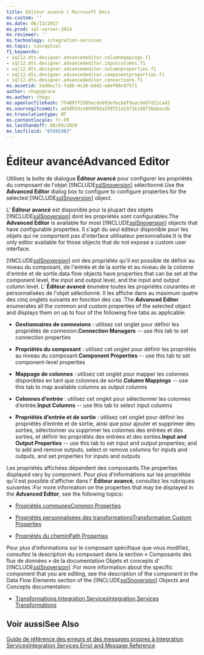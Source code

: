 ```yaml
---
title: Éditeur avancé | Microsoft Docs
ms.custom: ''
ms.date: 06/13/2017
ms.prod: sql-server-2014
ms.reviewer: ''
ms.technology: integration-services
ms.topic: conceptual
f1_keywords:
- sql12.dts.designer.advancededitor.columnmappings.f1
- sql12.dts.designer.advancededitor.inputcolumns.f1
- sql12.dts.designer.advancededitor.columnproperties.f1
- sql12.dts.designer.advancededitor.componentproperties.f1
- sql12.dts.designer.advancededitor.connections.f1
ms.assetid: 5ad0ac71-fa8b-4c26-bd42-e6ef00c87571
author: chugugrace
ms.author: chugu
ms.openlocfilehash: 7f4897f2589acdeb93efecbdf9aacde07d21ca42
ms.sourcegitcommit: ad4d92dce894592a259721a1571b1d8736abacdb
ms.translationtype: MT
ms.contentlocale: fr-FR
ms.lasthandoff: 08/04/2020
ms.locfileid: "87602983"
---
```

# <a name="advanced-editor"></a><span data-ttu-id="34f57-102">Éditeur avancé</span><span class="sxs-lookup"><span data-stu-id="34f57-102">Advanced Editor</span></span>
  <span data-ttu-id="34f57-103">Utilisez la boîte de dialogue **Éditeur avancé** pour configurer les propriétés du composant de l'objet [!INCLUDE[ssISnoversion](../includes/ssisnoversion-md.md)] sélectionné.</span><span class="sxs-lookup"><span data-stu-id="34f57-103">Use the **Advanced Editor** dialog box to configure to configure properties for the selected [!INCLUDE[ssISnoversion](../includes/ssisnoversion-md.md)] object.</span></span>  
  
 <span data-ttu-id="34f57-104">L' **Éditeur avancé** est disponible pour la plupart des objets [!INCLUDE[ssISnoversion](../includes/ssisnoversion-md.md)] dont les propriétés sont configurables.</span><span class="sxs-lookup"><span data-stu-id="34f57-104">The **Advanced Editor** is available for most [!INCLUDE[ssISnoversion](../includes/ssisnoversion-md.md)] objects that have configurable properties.</span></span> <span data-ttu-id="34f57-105">Il s'agit du seul éditeur disponible pour les objets qui ne comportent pas d'interface utilisateur personnalisée.</span><span class="sxs-lookup"><span data-stu-id="34f57-105">It is the only editor available for those objects that do not expose a custom user interface.</span></span>  
  
 [!INCLUDE[ssISnoversion](../includes/ssisnoversion-md.md)] <span data-ttu-id="34f57-106">ont des propriétés qu'il est possible de définir au niveau du composant, de l'entrée et de la sortie et au niveau de la colonne d'entrée et de sortie.</span><span class="sxs-lookup"><span data-stu-id="34f57-106">data flow objects have properties that can be set at the component level, the input and output level, and the input and output column level.</span></span> <span data-ttu-id="34f57-107">L' **Éditeur avancé** énumère toutes les propriétés courantes et personnalisées de l'objet sélectionné. Il les affiche dans au maximum quatre des cinq onglets suivants en fonction des cas :</span><span class="sxs-lookup"><span data-stu-id="34f57-107">The **Advanced Editor** enumerates all the common and custom properties of the selected object and displays them on up to four of the following five tabs as applicable:</span></span>  
  
-   <span data-ttu-id="34f57-108">**Gestionnaires de connexions** : utilisez cet onglet pour définir les propriétés de connexion.</span><span class="sxs-lookup"><span data-stu-id="34f57-108">**Connection Managers** -- use this tab to set connection properties</span></span>  
  
-   <span data-ttu-id="34f57-109">**Propriétés du composant** : utilisez cet onglet pour définir les propriétés au niveau du composant.</span><span class="sxs-lookup"><span data-stu-id="34f57-109">**Component Properties** -- use this tab to set component-level properties</span></span>  
  
-   <span data-ttu-id="34f57-110">**Mappage de colonnes** : utilisez cet onglet pour mapper les colonnes disponibles en tant que colonnes de sortie.</span><span class="sxs-lookup"><span data-stu-id="34f57-110">**Column Mappings** -- use this tab to map available columns as output columns</span></span>  
  
-   <span data-ttu-id="34f57-111">**Colonnes d’entrée** : utilisez cet onglet pour sélectionner les colonnes d’entrée.</span><span class="sxs-lookup"><span data-stu-id="34f57-111">**Input Columns** -- use this tab to select input columns</span></span>  
  
-   <span data-ttu-id="34f57-112">**Propriétés d’entrée et de sortie** : utilisez cet onglet pour définir les propriétés d’entrée et de sortie, ainsi que pour ajouter et supprimer des sorties, sélectionner ou supprimer les colonnes des entrées et des sorties, et définir les propriétés des entrées et des sorties.</span><span class="sxs-lookup"><span data-stu-id="34f57-112">**Input and Output Properties** -- use this tab to set input and output properties; and to add and remove outputs, select or remove columns for inputs and outputs, and set properties for inputs and outputs</span></span>  
  
 <span data-ttu-id="34f57-113">Les propriétés affichées dépendent des composants.</span><span class="sxs-lookup"><span data-stu-id="34f57-113">The properties displayed vary by component.</span></span> <span data-ttu-id="34f57-114">Pour plus d'informations sur les propriétés qu'il est possible d'afficher dans l' **Éditeur avancé**, consultez les rubriques suivantes :</span><span class="sxs-lookup"><span data-stu-id="34f57-114">For more information on the properties that may be displayed in the **Advanced Editor**, see the following topics:</span></span>  
  
-   [<span data-ttu-id="34f57-115">Propriétés communes</span><span class="sxs-lookup"><span data-stu-id="34f57-115">Common Properties</span></span>](../../2014/integration-services/common-properties.md)  
  
-   [<span data-ttu-id="34f57-116">Propriétés personnalisées des transformations</span><span class="sxs-lookup"><span data-stu-id="34f57-116">Transformation Custom Properties</span></span>](data-flow/transformations/transformation-custom-properties.md)  
  
-   [<span data-ttu-id="34f57-117">Propriétés du chemin</span><span class="sxs-lookup"><span data-stu-id="34f57-117">Path Properties</span></span>](../../2014/integration-services/path-properties.md)  
  
 <span data-ttu-id="34f57-118">Pour plus d'informations sur le composant spécifique que vous modifiez, consultez la description du composant dans la section « Composants des flux de données » de la documentation Objets et concepts d' [!INCLUDE[ssISnoversion](../includes/ssisnoversion-md.md)] :</span><span class="sxs-lookup"><span data-stu-id="34f57-118">For more information about the specific component that you are editing, see the description of the component in the Data Flow Elements section of the [!INCLUDE[ssISnoversion](../includes/ssisnoversion-md.md)] Objects and Concepts documentation:</span></span>  
  
-   [<span data-ttu-id="34f57-119">Transformations Integration Services</span><span class="sxs-lookup"><span data-stu-id="34f57-119">Integration Services Transformations</span></span>](data-flow/transformations/integration-services-transformations.md)  
  
## <a name="see-also"></a><span data-ttu-id="34f57-120">Voir aussi</span><span class="sxs-lookup"><span data-stu-id="34f57-120">See Also</span></span>  
 [<span data-ttu-id="34f57-121">Guide de référence des erreurs et des messages propres à Integration Services</span><span class="sxs-lookup"><span data-stu-id="34f57-121">Integration Services Error and Message Reference</span></span>](../../2014/integration-services/integration-services-error-and-message-reference.md)  
  
  
